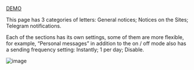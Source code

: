 [DEMO](https://tetyanabukoros.github.io/react-email-management-page/)


This page has 3 categories of letters:
General notices;
Notices on the Sites;
Telegram notifications.

Each of the sections has its own settings, some of them are more flexible, for example, “Personal messages” in addition to the on / off mode also has a sending frequency setting:
Instantly;
1 per day;
Disable.

![image](https://user-images.githubusercontent.com/94980714/196033383-5d962732-3e7e-43cd-aa50-92c6a21818a8.png)
